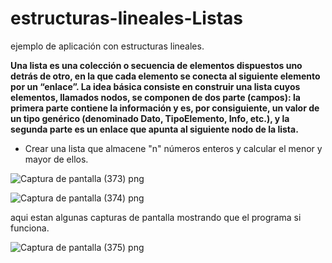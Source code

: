 # estructuras-lineales-Listas
ejemplo de aplicación con estructuras lineales.

**Una lista es una colección o secuencia de elementos dispuestos uno detrás de otro, en la que cada elemento se conecta al siguiente elemento por un “enlace”. La idea básica
consiste en construir una lista cuyos elementos, llamados nodos, se componen de dos parte (campos): la primera parte contiene la información y es, por consiguiente, un valor de un tipo genérico (denominado Dato, TipoElemento, Info, etc.), y la segunda parte es un enlace que apunta al siguiente nodo de la lista.**

 + Crear una lista que almacene "n" números enteros  y calcular el menor y mayor  de ellos.

![Captura de pantalla (373) png](https://user-images.githubusercontent.com/71051834/97501311-add0c200-1936-11eb-81ca-414e1f671914.jpg)

![Captura de pantalla (374) png](https://user-images.githubusercontent.com/71051834/97501338-b4f7d000-1936-11eb-920b-62b0341e7def.jpg)


aqui estan algunas capturas de pantalla mostrando que el programa si funciona.

![Captura de pantalla (375) png](https://user-images.githubusercontent.com/71051834/97503599-f25e5c80-193a-11eb-980e-917306bae564.jpg)

 
 
